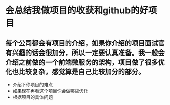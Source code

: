 # 会总结我做项目的收获和github的好项目
## 每个公司都会有项目的介绍，如果你介绍的项目面试官有兴趣的话会很加分，所以一定要认真准备。我一般会介绍之前做的一个前端微服务的架构，项目做了很多优化也比较复杂，感觉算是自己比较加分的部分。

- 介绍下你项目的难点
- 如果现在再看这个项目你会做哪些优化
- 根据项目的具体问题
